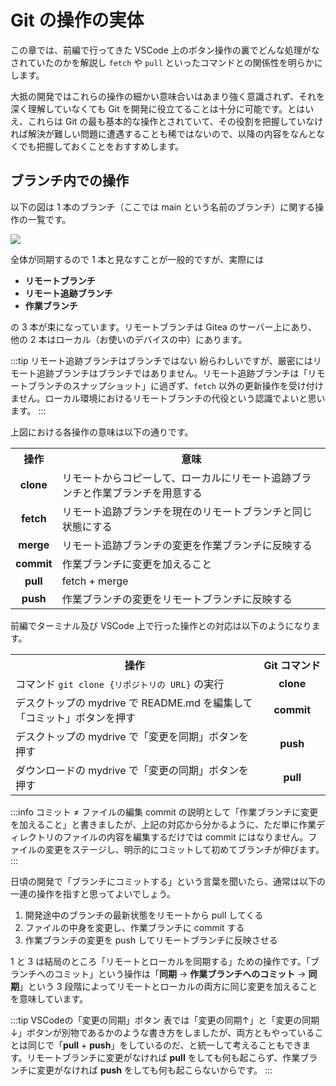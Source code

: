 # Git の操作の実体

この章では、前編で行ってきた VSCode 上のボタン操作の裏でどんな処理がなされていたのかを解説し `fetch` や `pull` といったコマンドとの関係性を明らかにします。

大抵の開発ではこれらの操作の細かい意味合いはあまり強く意識されず、それを深く理解していなくても Git を開発に役立てることは十分に可能です。とはいえ、これらは Git の最も基本的な操作とされていて、その役割を把握していなければ解決が難しい問題に遭遇することも稀ではないので、以降の内容をなんとなくでも把握しておくことをおすすめします。

## ブランチ内での操作

以下の図は 1 本のブランチ（ここでは main という名前のブランチ）に関する操作の一覧です。

![](https://md.trap.jp/uploads/upload_20ec43238b38dfef06c692b80c4469fa.png)

全体が同期するので 1 本と見なすことが一般的ですが、実際には

- **リモートブランチ**
- **リモート追跡ブランチ**
- **作業ブランチ**

の 3 本が束になっています。リモートブランチは Gitea のサーバー上にあり、他の 2 本はローカル（お使いのデバイスの中）にあります。

:::tip リモート追跡ブランチはブランチではない
紛らわしいですが、厳密にはリモート追跡ブランチはブランチではありません。リモート追跡ブランチは「リモートブランチのスナップショット」に過ぎず、`fetch` 以外の更新操作を受け付けません。ローカル環境におけるリモートブランチの代役という認識でよいと思います。
:::

上図における各操作の意味は以下の通りです。

<table style="width: 100%; border-collapse: collapse;">
  <tr>
    <th style="width: auto; text-align: center">操作</th>
    <th style="width: 100%;">意味</th>
  </tr>
  <tr>
    <td style="text-align: center"><strong>clone</strong></td>
    <td>リモートからコピーして、ローカルにリモート追跡ブランチと作業ブランチを用意する</td>
  </tr>
    <tr>
    <td style="text-align: center"><strong>fetch</strong></td>
    <td>リモート追跡ブランチを現在のリモートブランチと同じ状態にする</td>
  </tr>
  <tr>
    <td style="text-align: center"><strong>merge</strong></td>
    <td>リモート追跡ブランチの変更を作業ブランチに反映する</td>
  </tr>
  <tr>
    <td style="text-align: center"><strong>commit</strong></td>
    <td>作業ブランチに変更を加えること</td>
  </tr>
  <tr>
    <td style="text-align: center"><strong>pull</strong></td>
    <td>fetch + merge</td>
  </tr>
  <tr>
    <td style="text-align: center"><strong>push</strong></td>
    <td>作業ブランチの変更をリモートブランチに反映する</td>
  </tr>
</table>

前編でターミナル及び VSCode 上で行った操作との対応は以下のようになります。

<table style="width: 100%; border-collapse: collapse;">
  <tr>
    <th style="width: 100%;">操作</th>
    <th style="width: auto; text-align: center; text-wrap: nowrap">Git コマンド</th>
  </tr>
  <tr>
    <td>コマンド <code>git clone {リポジトリの URL}</code> の実行</td>
    <td style="text-align: center"><strong>clone</strong></td>
  </tr>
  <tr>
    <td>デスクトップの mydrive で README.md を編集して「コミット」ボタンを押す</td>
    <td style="text-align: center"><strong>commit</strong></td>
  </tr>
  <tr>
    <td>デスクトップの mydrive で「変更を同期」ボタンを押す</td>
    <td style="text-align: center"><strong>push</strong></td>
  </tr>
  <tr>
    <td>ダウンロードの mydrive で「変更の同期」ボタンを押す</td>
    <td style="text-align: center"><strong>pull</strong></td>
  </tr>
</table>

:::info コミット ≠ ファイルの編集
commit の説明として「作業ブランチに変更を加えること」と書きましたが、上記の対応から分かるように、ただ単に作業ディレクトリのファイルの内容を編集するだけでは commit にはなりません。ファイルの変更をステージし、明示的にコミットして初めてブランチが伸びます。
:::

日頃の開発で「ブランチにコミットする」という言葉を聞いたら、通常は以下の一連の操作を指すと思ってよいでしょう。

1. 開発途中のブランチの最新状態をリモートから pull してくる
2. ファイルの中身を変更し、作業ブランチに commit する
3. 作業ブランチの変更を push してリモートブランチに反映させる

1 と 3 は結局のところ「リモートとローカルを同期する」ための操作です。「ブランチへのコミット」という操作は「**同期** → **作業ブランチへのコミット** → **同期**」という 3 段階によってリモートとローカルの両方に同じ変更を加えることを意味しています。

:::tip VSCodeの「変更の同期」ボタン
表では「変更の同期↑」と「変更の同期↓」ボタンが別物であるかのような書き方をしましたが、両方ともやっていることは同じで「**pull** + **push**」をしているのだ、と統一して考えることもできます。リモートブランチに変更がなければ **pull** をしても何も起こらず、作業ブランチに変更がなければ **push** をしても何も起こらないからです。
:::